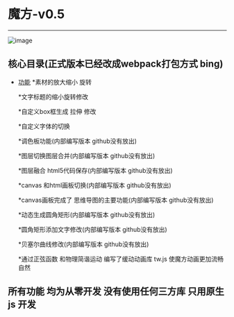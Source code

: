 魔方-v0.5
===========================

****
![image](https://forum.cocos.org/uploads/default/original/3X/6/1/61c206b07fed3043d9b6328c4dbbb2066c8ae331.jpeg)



## 核心目录(正式版本已经改成webpack打包方式 bing)
* [功能](#注释)
    *素材的放大缩小 旋转 

    *文字标题的缩小旋转修改

    *自定义box框生成 拉伸 修改

    *自定义字体的切换 

    *调色板功能(内部编写版本 github没有放出)

    *图层切换图层合并(内部编写版本 github没有放出)

    *图层融合 html5代码保存(内部编写版本 github没有放出)

    *canvas 和html画板切换(内部编写版本 github没有放出)

    *canvas画板完成了 思维导图的主要功能(内部编写版本 github没有放出)

    *动态生成圆角矩形(内部编写版本 github没有放出)

    *圆角矩形添加文字修改(内部编写版本 github没有放出)

    *贝塞尔曲线修改(内部编写版本 github没有放出)

     *通过正弦函数 和物理简谐运动 编写了缓动动画库 tw.js   使魔方动画更加流畅自然

##  所有功能 均为从零开发 没有使用任何三方库 只用原生js 开发